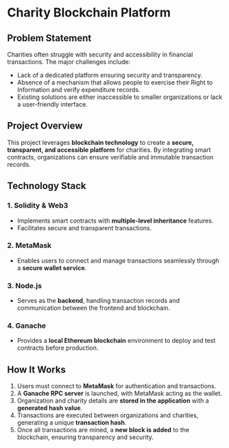 # **Charity Blockchain Platform**

## **Problem Statement**
Charities often struggle with security and accessibility in financial transactions. The major challenges include:
- Lack of a dedicated platform ensuring security and transparency.
- Absence of a mechanism that allows people to exercise their Right to Information and verify expenditure records.
- Existing solutions are either inaccessible to smaller organizations or lack a user-friendly interface.

## **Project Overview**
This project leverages **blockchain technology** to create a **secure, transparent, and accessible platform** for charities. By integrating smart contracts, organizations can ensure verifiable and immutable transaction records.

## **Technology Stack**
### **1. Solidity & Web3**
- Implements smart contracts with **multiple-level inheritance** features.
- Facilitates secure and transparent transactions.

### **2. MetaMask**
- Enables users to connect and manage transactions seamlessly through a **secure wallet service**.

### **3. Node.js**
- Serves as the **backend**, handling transaction records and communication between the frontend and blockchain.

### **4. Ganache**
- Provides a **local Ethereum blockchain** environment to deploy and test contracts before production.

## **How It Works**
1. Users must connect to **MetaMask** for authentication and transactions.
2. A **Ganache RPC server** is launched, with MetaMask acting as the wallet.
3. Organization and charity details are **stored in the application** with a **generated hash value**.
4. Transactions are executed between organizations and charities, generating a unique **transaction hash**.
5. Once all transactions are mined, a **new block is added** to the blockchain, ensuring transparency and security.
